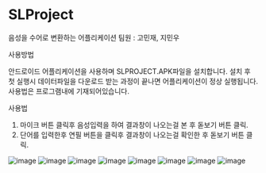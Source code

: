 # SLProject
음성을 수어로 변환하는 어플리케이션
팀원 : 고민재, 지민우

사용방법

안드로이드 어플리케이션을 사용하며
SLPROJECT.APK파일을 설치합니다.
설치 후 첫 실행시 데이터파일을 다운로드 받는 과정이 끝나면 어플리케이션이 정상 실행됩니다.
사용법은 프로그램내에 기재되어있습니다. 

사용법 

1. 마이크 버튼 클릭후 음성입력을 하여 결과창이 나오는걸 본 후 돋보기 버튼 클릭.
2. 단어를 입력한후 연필 버튼을 클릭후 결과창이 나오는걸 확인한 후 돋보기 버튼 클릭.

![image](https://user-images.githubusercontent.com/40710664/89848766-ee376400-dbc1-11ea-8f2a-f4f5493321c7.png)
![image](https://user-images.githubusercontent.com/40710664/89848686-be885c00-dbc1-11ea-8ab4-1dbf64fd4cec.png)
![image](https://user-images.githubusercontent.com/40710664/89848689-c0eab600-dbc1-11ea-9be1-9ed9c7f8be2c.png)
![image](https://user-images.githubusercontent.com/40710664/89848692-c21be300-dbc1-11ea-8aaa-d152928e61e9.png)
![image](https://user-images.githubusercontent.com/40710664/89848697-c34d1000-dbc1-11ea-9243-6d9cde5ca085.png)
![image](https://user-images.githubusercontent.com/40710664/89848707-c6e09700-dbc1-11ea-8517-a1b662315330.png)
![image](https://user-images.githubusercontent.com/40710664/89848709-c811c400-dbc1-11ea-953b-ccc19f21132b.png)
![image](https://user-images.githubusercontent.com/40710664/89848715-c9db8780-dbc1-11ea-9842-a2a37111666f.png)
